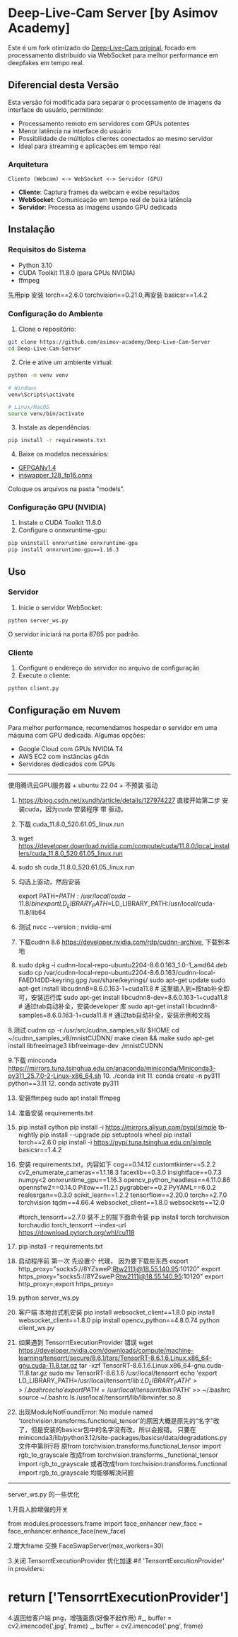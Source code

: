 # Deep-Live-Cam Server [by Asimov Academy]

Este é um fork otimizado do [Deep-Live-Cam original](https://github.com/hacksider/Deep-Live-Cam), focado em processamento distribuído via WebSocket para melhor performance em deepfakes em tempo real.

## Diferencial desta Versão

Esta versão foi modificada para separar o processamento de imagens da interface do usuário, permitindo:

- Processamento remoto em servidores com GPUs potentes
- Menor latência na interface do usuário
- Possibilidade de múltiplos clientes conectados ao mesmo servidor
- Ideal para streaming e aplicações em tempo real

### Arquitetura

```
Cliente (Webcam) <-> WebSocket <-> Servidor (GPU) 
```

- **Cliente**: Captura frames da webcam e exibe resultados
- **WebSocket**: Comunicação em tempo real de baixa latência
- **Servidor**: Processa as imagens usando GPU dedicada

## Instalação

### Requisitos do Sistema

- Python 3.10
- CUDA Toolkit 11.8.0 (para GPUs NVIDIA)
- ffmpeg

先用pip 安装 torch==2.6.0 torchvision==0.21.0,再安装 basicsr==1.4.2
### Configuração do Ambiente

1. Clone o repositório:
```bash
git clone https://github.com/asimov-academy/Deep-Live-Cam-Server
cd Deep-Live-Cam-Server
```

2. Crie e ative um ambiente virtual:
```bash
python -m venv venv

# Windows
venv\Scripts\activate

# Linux/MacOS
source venv/bin/activate
```

3. Instale as dependências:
```bash
pip install -r requirements.txt
```

4. Baixe os modelos necessários:
- [GFPGANv1.4](https://huggingface.co/hacksider/deep-live-cam/resolve/main/GFPGANv1.4.pth)
- [inswapper_128_fp16.onnx](https://huggingface.co/hacksider/deep-live-cam/resolve/main/inswapper_128_fp16.onnx)

Coloque os arquivos na pasta "models".

### Configuração GPU (NVIDIA)

1. Instale o CUDA Toolkit 11.8.0
2. Configure o onnxruntime-gpu:
```bash
pip uninstall onnxruntime onnxruntime-gpu
pip install onnxruntime-gpu==1.16.3
```

## Uso

### Servidor

1. Inicie o servidor WebSocket:
```bash
python server_ws.py
```

O servidor iniciará na porta 8765 por padrão.

### Cliente

1. Configure o endereço do servidor no arquivo de configuração
2. Execute o cliente:
```bash
python client.py
```

## Configuração em Nuvem

Para melhor performance, recomendamos hospedar o servidor em uma máquina com GPU dedicada. Algumas opções:

- Google Cloud com GPUs NVIDIA T4
- AWS EC2 com instâncias g4dn
- Servidores dedicados com GPUs



-----------------------------------------------------------------------------------------
使用腾讯云GPU服务器 + ubuntu 22.04 + 不预装 驱动

1. https://blog.csdn.net/xundh/article/details/127974227  直接开始第二步 安装cuda，因为cuda 安装程序 带 驱动。
2. 下载 cuda_11.8.0_520.61.05_linux.run
3. wget https://developer.download.nvidia.com/compute/cuda/11.8.0/local_installers/cuda_11.8.0_520.61.05_linux.run
4. sudo sh cuda_11.8.0_520.61.05_linux.run
5. 勾选上驱动，然后安装
   
   export PATH=$PATH:/usr/local/cuda-11.8/bin
   export LD_LIBRARY_PATH=$LD_LIBRARY_PATH:/usr/local/cuda-11.8/lib64
   
7. 测试 nvcc --version  ;  nvidia-smi


8. 下载cudnn 8.6 https://developer.nvidia.com/rdp/cudnn-archive, 下载到本地
9. sudo dpkg -i cudnn-local-repo-ubuntu2204-8.6.0.163_1.0-1_amd64.deb
sudo cp /var/cudnn-local-repo-ubuntu2204-8.6.0.163/cudnn-local-FAED14DD-keyring.gpg /usr/share/keyrings/
sudo apt-get update
sudo apt-get install libcudnn8=8.6.0.163-1+cuda11.8                 # 这里输入到=按tab补全即可，安装运行库
sudo apt-get install libcudnn8-dev=8.6.0.163-1+cuda11.8          # 通过tab自动补全，安装developer 库
sudo apt-get install libcudnn8-samples=8.6.0.163-1+cuda11.8  # 通过tab自动补全，安装示例和文档


8.测试 cudnn
cp -r /usr/src/cudnn_samples_v8/ $HOME 
cd ~/cudnn_samples_v8/mnistCUDNN/
make clean && make
sudo apt-get install libfreeimage3 libfreeimage-dev
./mnistCUDNN

9.下载 minconda https://mirrors.tuna.tsinghua.edu.cn/anaconda/miniconda/Miniconda3-py311_25.7.0-2-Linux-x86_64.sh
10. ./conda init
11. conda create -n py311 python==3.11
12. conda activate py311

13. 安装ffmpeg sudo apt install ffmpeg

14. 准备安装 requirements.txt
15. pip install cython
    pip install -i https://mirrors.aliyun.com/pypi/simple tb-nightly
    pip install --upgrade pip setuptools wheel
    pip install torch==2.6.0
    pip install -i https://pypi.tuna.tsinghua.edu.cn/simple basicsr==1.4.2

16. 安装 requirements.txt，内容如下
    cog==0.14.12
    customtkinter==5.2.2
    cv2_enumerate_cameras==1.1.18.3
    facexlib==0.3.0
    insightface==0.7.3
    numpy<2
    onnxruntime_gpu==1.16.3
    opencv_python_headless==4.11.0.86
    opennsfw2==0.14.0
    Pillow==11.2.1
    pygrabber==0.2
    PyYAML==6.0.2
    realesrgan==0.3.0
    scikit_learn==1.2.2
    tensorflow==2.20.0
    torch==2.7.0
    torchvision
    tqdm==4.66.4
    websocket_client==1.8.0
    websockets==12.0
    
    #torch_tensorrt==2.7.0
    装不上的按下面命令装
    pip install torch torchvision torchaudio  torch_tensorrt --index-url https://download.pytorch.org/whl/cu118


18. pip install -r requirements.txt
19. 启动程序前 第一次 先设置个 代理， 因为要下载些东西
    export http_proxy="socks5://8YZsweP:Rtw2111j@18.55.140.95:10120"
    export https_proxy="socks5://8YZsweP:Rtw2111j@18.55.140.95:10120"
    export http_proxy=;export https_proxy=
20. python server_ws.py


21. 客户端 本地台式机安装
       pip install websocket_client==1.8.0
       pip install websocket_client==1.8.0
       pip install opencv_python==4.8.0.74
    python client_ws.py



22. 如果遇到 TensorrtExecutionProvider 错误
    wget https://developer.nvidia.com/downloads/compute/machine-learning/tensorrt/secure/8.6.1/tars/TensorRT-8.6.1.6.Linux.x86_64-gnu.cuda-11.8.tar.gz
    tar -xzf TensorRT-8.6.1.6.Linux.x86_64-gnu.cuda-11.8.tar.gz
    sudo mv TensorRT-8.6.1.6 /usr/local/tensorrt
    echo 'export LD_LIBRARY_PATH=/usr/local/tensorrt/lib:$LD_LIBRARY_PATH' >> ~/.bashrc
    echo 'export PATH=/usr/local/tensorrt/bin:$PATH' >> ~/.bashrc
    source ~/.bashrc
    ls /usr/local/tensorrt/lib/libnvinfer.so.8

23. 出现ModuleNotFoundError: No module named 'torchvision.transforms.functional_tensor'的原因大概是原先的“名字”改了，但是安装的basicsr包中的名字没有改，所以会报错。
只要在miniconda3/lib/python3.12/site-packages/basicsr/data/degradations.py文件中第8行将
原from torchvision.transforms.functional_tensor import rgb_to_grayscale
改成from torchvision.transforms._functional_tensor import rgb_to_grayscale
或者改成from torchvision.transforms.functional import rgb_to_grayscale
均能够解决问题


-------------------------------------------------
 server_ws.py 的一些优化

1.开启人脸增强的开关

from modules.processors.frame import face_enhancer
new_face = face_enhancer.enhance_face(new_face)

2.增大frame 交换
FaceSwapServer(max_workers=30)


3.关闭 TensorrtExecutionProvider  优化加速
#if 'TensorrtExecutionProvider' in providers:
#    return ['TensorrtExecutionProvider']

4.返回给客户端 png，增强画质(好像不起作用)
#_, buffer = cv2.imencode('.jpg', frame)
_, buffer = cv2.imencode('.png', frame)
